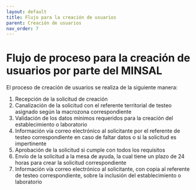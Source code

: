 ```yaml
---
layout: default
title: Flujo para la creación de usuarios
parent: Creación de usuarios
nav_order: 7
---
```


# Flujo de proceso para la creación de usuarios por parte del MINSAL

El proceso de creación de usuarios se realiza de la siguiente manera:

1.  Recepción de la solicitud de creación
2.  Canalización de la solicitud con el referente territorial de testeo asignado según la macrozona correspondiente
3.  Validación de los datos mínimos requeridos para la creación del establecimiento o laboratorio
4.  Información vía correo electrónico al solicitante por el referente de testeo correspondiente en caso de faltar datos o si la solicitud es impertinente
5.  Aprobación de la solicitud si cumple con todos los requisitos
6.  Envío de la solicitud a la mesa de ayuda, la cual tiene un plazo de 24 horas para crear la solicitud correspondiente
7.  Información vía correo electrónico al solicitante, con copia al referente de testeo correspondiente, sobre la inclusión del establecimiento o laboratorio